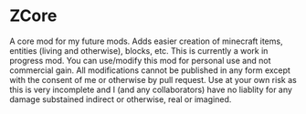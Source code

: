 # ZCore
A core mod for my future mods. Adds easier creation of minecraft items, entities (living and otherwise), blocks, etc. This is currently a work in progress mod. You can use/modify this mod for personal use and not commercial gain. All modifications cannot be published in any form except with the consent of me or otherwise by pull request. Use at your own risk as this is very incomplete and I (and any collaborators) have no liablity for any damage substained indirect or otherwise, real or imagined.
